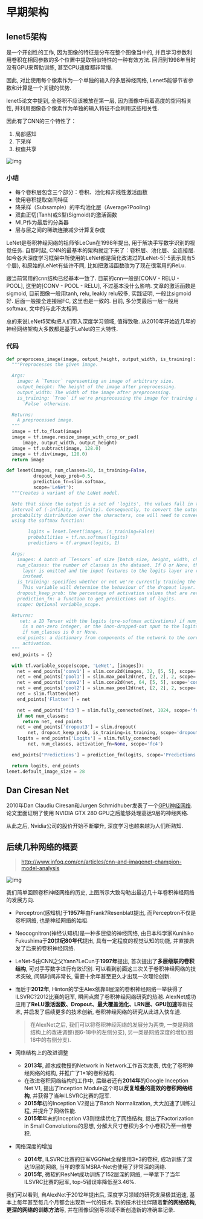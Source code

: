 # 早期架构

## lenet5架构

是一个开创性的工作, 因为图像的特征是分布在整个图像当中的, 并且学习参数利用卷积在相同参数的多个位置中提取相似特性的一种有效方法. 回归到1998年当时没有GPU来帮助训练, 甚至CPU速度都非常慢.

因此, 对比使用每个像素作为一个单独的输入的多层神经网络, Lenet5能够节省参数和计算是一个关键的优势.

lenet5论文中提到, 全卷积不应该被放在第一层, 因为图像中有着高度的空间相关性, 并利用图像各个像素作为单独的输入特征不会利用这些相关性.

因此有了CNN的三个特性了：

1. 局部感知
2. 下采样
3. 权值共享

![img](https://chenzomi12.github.io/2016/12/13/CNN-Architectures/lenet5.jpg)

### 小结

* 每个卷积层包含三个部分：卷积、池化和非线性激活函数
* 使用卷积提取空间特征
* 降采样（Subsample）的平均池化层（Average?Pooling）
* 双曲正切(Tanh)或S型(Sigmoid)的激活函数
* MLP作为最后的分类器
* 层与层之间的稀疏连接减少计算复杂度

LeNet是卷积神经网络的祖师爷LeCun在1998年提出, 用于解决手写数字识别的视觉任务. 自那时起, CNN的最基本的架构就定下来了：卷积层、池化层、全连接层. 如今各大深度学习框架中所使用的LeNet都是简化改进过的LeNet-5(-5表示具有5个层), 和原始的LeNet有些许不同, 比如把激活函数改为了现在很常用的ReLu.

跟当前常用的cnn结构已经基本一致了. 目前的cnn一般是[CONV - RELU - POOL], 这里的[CONV - POOL -
RELU], 不过基本没什么影响. 文章的激活函数是sigmoid, 目前图像一般用tanh, relu, leakly
relu较多, 实践证明, 一般比sigmoid好. 后面一般接全连接层FC, 这里也是一致的. 目前, 多分类最后一层一般用softmax, 文中的与此不太相同.

总的来说LeNet5架构把人们带入深度学习领域, 值得致敬. 从2010年开始近几年的神经网络架构大多数都是基于LeNet的三大特性.

### 代码

```python
def preprocess_image(image, output_height, output_width, is_training):
  """Preprocesses the given image.

  Args:
    image: A `Tensor` representing an image of arbitrary size.
    output_height: The height of the image after preprocessing.
    output_width: The width of the image after preprocessing.
    is_training: `True` if we're preprocessing the image for training and
      `False` otherwise.

  Returns:
    A preprocessed image.
  """
  image = tf.to_float(image)
  image = tf.image.resize_image_with_crop_or_pad(
      image, output_width, output_height)
  image = tf.subtract(image, 128.0)
  image = tf.div(image, 128.0)
  return image

def lenet(images, num_classes=10, is_training=False,
          dropout_keep_prob=0.5,
          prediction_fn=slim.softmax,
          scope='LeNet'):
  """Creates a variant of the LeNet model.

  Note that since the output is a set of 'logits', the values fall in the
  interval of (-infinity, infinity). Consequently, to convert the outputs to a
  probability distribution over the characters, one will need to convert them
  using the softmax function:

        logits = lenet.lenet(images, is_training=False)
        probabilities = tf.nn.softmax(logits)
        predictions = tf.argmax(logits, 1)

  Args:
    images: A batch of `Tensors` of size [batch_size, height, width, channels].
    num_classes: the number of classes in the dataset. If 0 or None, the logits
      layer is omitted and the input features to the logits layer are returned
      instead.
    is_training: specifies whether or not we're currently training the model.
      This variable will determine the behaviour of the dropout layer.
    dropout_keep_prob: the percentage of activation values that are retained.
    prediction_fn: a function to get predictions out of logits.
    scope: Optional variable_scope.

  Returns:
     net: a 2D Tensor with the logits (pre-softmax activations) if num_classes
      is a non-zero integer, or the inon-dropped-out nput to the logits layer
      if num_classes is 0 or None.
    end_points: a dictionary from components of the network to the corresponding
      activation.
  """
  end_points = {}

  with tf.variable_scope(scope, 'LeNet', [images]):
    net = end_points['conv1'] = slim.conv2d(images, 32, [5, 5], scope='conv1')
    net = end_points['pool1'] = slim.max_pool2d(net, [2, 2], 2, scope='pool1')
    net = end_points['conv2'] = slim.conv2d(net, 64, [5, 5], scope='conv2')
    net = end_points['pool2'] = slim.max_pool2d(net, [2, 2], 2, scope='pool2')
    net = slim.flatten(net)
    end_points['Flatten'] = net

    net = end_points['fc3'] = slim.fully_connected(net, 1024, scope='fc3')
    if not num_classes:
      return net, end_points
    net = end_points['dropout3'] = slim.dropout(
        net, dropout_keep_prob, is_training=is_training, scope='dropout3')
    logits = end_points['Logits'] = slim.fully_connected(
        net, num_classes, activation_fn=None, scope='fc4')

  end_points['Predictions'] = prediction_fn(logits, scope='Predictions')

  return logits, end_points
lenet.default_image_size = 28
```

## Dan Ciresan Net

2010年Dan Claudiu Ciresan和Jurgen Schmidhuber发表了一个[GPU神经网络](http://arxiv.org/abs/1003.0358). 论文里面证明了使用 NVIDIA GTX 280 GPU之后能够处理高达9层的神经网络.

从此之后, Nvidia公司的股价开始不断攀升, 深度学习也越来越为人们所熟知.

## 后续几种网络的概要

> http://www.infoq.com/cn/articles/cnn-and-imagenet-champion-model-analysis

![img](assets/net.jpg)

我们简单回顾卷积神经网络的历史, 上图所示大致勾勒出最近几十年卷积神经网络的发展方向.

* Perceptron(感知机)于**1957年**由Frank?Resenblatt提出, 而Perceptron不仅是卷积网络, 也是神经网络的始祖.

* Neocognitron(神经认知机)是一种多层级的神经网络, 由日本科学家Kunihiko Fukushima于**20世纪80年代**提出, 具有一定程度的视觉认知的功能, 并直接启发了后来的卷积神经网络.

* LeNet-5由CNN之父Yann?LeCun于**1997年**提出, 首次提出了**多层级联的卷积结构**, 可对手写数字进行有效识别. 可以看到前面这三次关于卷积神经网络的技术突破, 间隔时间非常长, 需要十余年甚至更久才出现一次理论创新.

* 而后于**2012年**, Hinton的学生Alex依靠8层深的卷积神经网络一举获得了ILSVRC?2012比赛的冠军, 瞬间点燃了卷积神经网络研究的热潮. AlexNet成功应用了**ReLU激活函数、Dropout、最大覆盖池化、LRN层、GPU加速**等新技术, 并启发了后续更多的技术创新, 卷积神经网络的研究从此进入快车道.

  > 在AlexNet之后, 我们可以将卷积神经网络的发展分为两类, 一类是网络结构上的改进调整(图6-18中的左侧分支), 另一类是网络深度的增加(图18中的右侧分支).
* 网络结构上的改进调整

  * **2013年**, 颜水成教授的Network in Network工作首次发表, 优化了卷积神经网络的结构, 并推广了1*1的卷积结构.
  * 在改进卷积网络结构的工作中, 后继者还有**2014年**的Google Inception Net V1, 提出了Inception Module这个可以**反复堆叠的高效的卷积网络结构**, 并获得了当年ILSVRC比赛的冠军.
  * **2015年**初的Inception V2提出了Batch Normalization, 大大加速了训练过程, 并提升了网络性能.
  * **2015年**年末的Inception V3则继续优化了网络结构, 提出了Factorization in Small Convolutions的思想, 分解大尺寸卷积为多个小卷积乃至一维卷积.

* 网络深度的增加
  * **2014年**, ILSVRC比赛的亚军VGGNet全程使用3*3的卷积, 成功训练了深达19层的网络, 当年的季军MSRA-Net也使用了非常深的网络.
  * **2015年**, 微软的ResNet成功训练了152层深的网络, 一举拿下了当年ILSVRC比赛的冠军, top-5错误率降低至3.46%.

我们可以看到, 自AlexNet于2012年提出后, 深度学习领域的研究发展极其迅速, 基本上每年甚至每几个月都会出现新一代的技术. 新的技术往往伴随着**新的网络结构, 更深的网络的训练方法**等, 并在图像识别等领域不断创造新的准确率记录.

